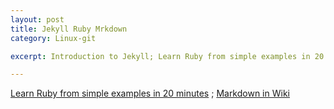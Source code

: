 ```yaml
---
layout: post
title: Jekyll Ruby Mrkdown
category: Linux-git

excerpt: Introduction to Jekyll; Learn Ruby from simple examples in 20 minutes; Markdown in Wiki.

---
```



[Learn Ruby from simple examples in 20 minutes][Ruby] ; [Markdown in Wiki][Markdown]

[Markdown]: http://en.wikipedia.org/wiki/Markdown/
[Ruby]: https://www.ruby-lang.org/zh_cn/documentation/quickstart/


